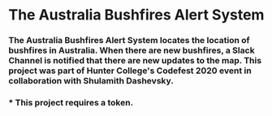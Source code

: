 # The Australia Bushfires Alert System

###  The Australia Bushfires Alert System locates the location of bushfires in Australia. When there are new bushfires, a Slack Channel is notified that there are new updates to the map. This project was part of Hunter College's Codefest 2020 event in collaboration with Shulamith Dashevsky. 

### * This project requires a token.
